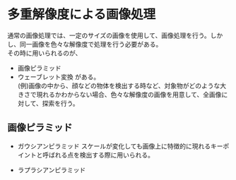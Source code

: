 # 多重解像度による画像処理  
通常の画像処理では、一定のサイズの画像を使用して、画像処理を行う。しかし、同一画像を色々な解像度で処理を行う必要がある。  
その時に用いられるのが、  
  * 画像ピラミッド
  * ウェーブレット変換
がある。  
(例)画像の中から、顔などの物体を検出する時など、対象物がどのような大きさで現れるかわからない場合、色々な解像度の画像を用意して、全画像に対して、探索を行う。  

## 画像ピラミッド  
* ガウシアンピラミッド
スケールが変化しても画像上に特徴的に現れるキーポイントと呼ばれる点を検出する際に用いられる。  

* ラプラシアンピラミッド  

